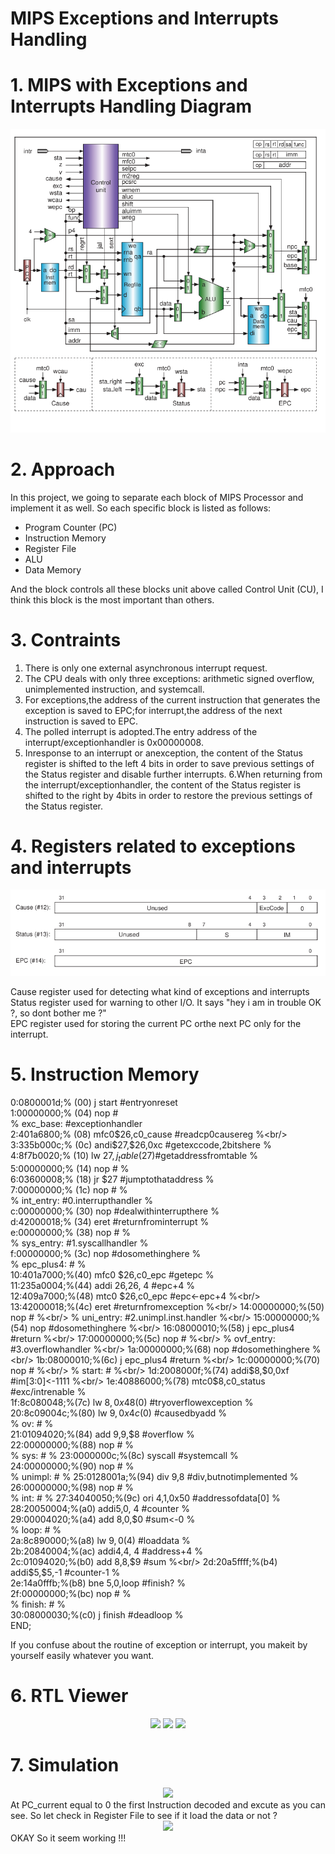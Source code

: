 # MIPS Exceptions and Interrupts Handling
# 1. MIPS with Exceptions and Interrupts Handling  Diagram

<div align="center">
<img src="/image/cpu_circuit.png">
</div>

# 2. Approach <br/>
In this project, we going to separate each block of MIPS Processor and implement it as well. So each specific block is listed as follows: <br/>
* Program Counter (PC)<br/>
* Instruction Memory <br/>
* Register File <br/>
* ALU <br/>
* Data Memory <br/>

And the block controls all these blocks unit above called Control Unit (CU), I think this block is the most important than others.

  # 3. Contraints <br/>
 1. There is only one external asynchronous interrupt request.
 2. The CPU deals with only three exceptions: arithmetic signed overflow, unimplemented instruction, and systemcall.
 3. For exceptions,the address of the current instruction that generates the exception is saved to EPC;for
 interrupt,the address of the next instruction is saved to EPC.
 4. The polled interrupt is adopted.The entry address of the interrupt/exceptionhandler is 0x00000008.
 5. Inresponse to an interrupt or anexception, the content of the Status register is shifted to the left 4 bits in order to save previous settings of the Status register and disable further interrupts.
 6.When returning from the interrupt/exceptionhandler, the content of the Status register is shifted to the right by 4bits in order to restore the previous settings of the Status register.

# 4. Registers related to exceptions and interrupts
<div align="center">
<img src="/image/registers.png">
</div>

Cause register used for detecting what kind of exceptions and interrupts<br/>
Status register used for warning to other I/O. It says "hey i am in trouble OK ?, so dont bother me ?"<br/>
EPC register used for storing the current PC orthe next PC only for the interrupt.<br/>
# 5. Instruction Memory 
 0:0800001d;% (00) j start #entryonreset <br/>
 1:00000000;% (04) nop # <br/>
 % exc_base: #exceptionhandler <br/>
 2:401a6800;% (08) mfc0$26,c0_cause #readcp0causereg %<br/>
 3:335b000c;% (0c) andi$27,$26,0xc #getexccode,2bitshere %<br/>
 4:8f7b0020;% (10) lw $27,j_table($27)#getaddressfromtable %<br/>
 5:00000000;% (14) nop # %<br/>
 6:03600008;% (18) jr $27 #jumptothataddress %<br/>
 7:00000000;% (1c) nop # %<br/>
 % int_entry: #0.interrupthandler %<br/>
 c:00000000;% (30) nop #dealwithinterrupthere %<br/>
 d:42000018;% (34) eret #returnfrominterrupt %<br/>
 e:00000000;% (38) nop # %<br/>
 % sys_entry: #1.syscallhandler %<br/>
 f:00000000;% (3c) nop #dosomethinghere %<br/>
 % epc_plus4: # %<br/>
 10:401a7000;%(40) mfc0 $26,c0_epc #getepc %<br/>
 11:235a0004;%(44) addi $26,$26, 4 #epc+4 %<br/>
 12:409a7000;%(48) mtc0 $26,c0_epc #epc<-epc+4 %<br/>
 13:42000018;%(4c) eret #returnfromexception %<br/>
 14:00000000;%(50) nop # %<br/>
 % uni_entry: #2.unimpl.inst.handler %<br/>
 15:00000000;%(54) nop #dosomethinghere %<br/>
 16:08000010;%(58) j epc_plus4 #return %<br/>
 17:00000000;%(5c) nop # %<br/>
  % ovf_entry: #3.overflowhandler %<br/>
 1a:00000000;%(68) nop #dosomethinghere %<br/>
 1b:08000010;%(6c) j epc_plus4 #return %<br/>
 1c:00000000;%(70) nop # %<br/>
 % start: # %<br/>
 1d:2008000f;%(74) addi$8,$0,0xf #im[3:0]<-1111 %<br/>
 1e:40886000;%(78) mtc0$8,c0_status #exc/intrenable %<br/>
 1f:8c080048;%(7c) lw $8,0x48($0) #tryoverflowexception %<br/>
 20:8c09004c;%(80) lw $9,0x4c($0) #causedbyadd %<br/>
 % ov: # %<br/>
 21:01094020;%(84) add $9,$9,$8 #overflow %<br/>
 22:00000000;%(88) nop # %<br/>
 % sys: # %
 23:0000000c;%(8c) syscall #systemcall %<br/>
 24:00000000;%(90) nop # %<br/>
 % unimpl: # %
 25:0128001a;%(94) div $9,$8 #div,butnotimplemented %<br/>
 26:00000000;%(98) nop # %<br/>
 % int: # %
 27:34040050;%(9c) ori $4,$1,0x50 #addressofdata[0] %<br/>
 28:20050004;%(a0) addi$5,$0, 4 #counter %<br/>
 29:00004020;%(a4) add $8,$0,$0 #sum<-0 %<br/>
 % loop: # %<br/>
 2a:8c890000;%(a8) lw $9,0($4) #loaddata %<br/>
 2b:20840004;%(ac) addi$4,$4, 4 #address+4 %<br/>
 2c:01094020;%(b0) add $8,$8,$9 #sum %<br/>
 2d:20a5ffff;%(b4) addi$5,$5,-1 #counter-1 %<br/>
 2e:14a0fffb;%(b8) bne $5,$0,loop #finish? %<br/>
 2f:00000000;%(bc) nop # %<br/>
 % finish: # %<br/>
 30:08000030;%(c0) j finish #deadloop %<br/>
 END;<br/>


If you confuse about the routine of exception or interrupt, you makeit by yourself easily whatever you want.
# 6. RTL Viewer
<div align="center">
<img src="/image/5.jpg">
<img src="/image/6.jpg">
<img src="/image/7.jpg">
</div>

# 7. Simulation
<div align="center">
<img src="/image/8.jpg">
</div>
At PC_current equal to 0 the first Instruction decoded and excute as you can see. So let check in Register File to see if it load the data or not ? 
<div align="center">
<img src="/image/9.jpg">
</div>
OKAY So it seem working !!!

